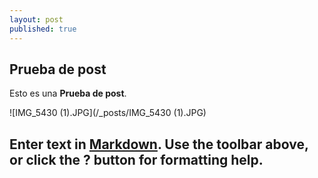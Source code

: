 ```yaml
---
layout: post
published: true
---
```


## Prueba de post

Esto es una **Prueba de post**.

![IMG_5430 (1).JPG](/_posts/IMG_5430 (1).JPG)


Enter text in [Markdown](http://daringfireball.net/projects/markdown/). Use the toolbar above, or click the **?** button for formatting help.
-